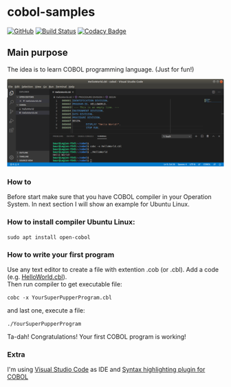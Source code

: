 # cobol-samples
[![GitHub](https://img.shields.io/github/license/mashape/apistatus.svg)](https://github.com/BurhanH/cobol-samples/blob/master/LICENSE)
[![Build Status](https://travis-ci.org/BurhanH/cobol-samples.svg?branch=master)](https://travis-ci.org/BurhanH/cobol-samples)
[![Codacy Badge](https://api.codacy.com/project/badge/Grade/03c8e440b8334a959403f2bc04764474)](https://www.codacy.com/manual/BurhanH/cobol-samples?utm_source=github.com&amp;utm_medium=referral&amp;utm_content=BurhanH/cobol-samples&amp;utm_campaign=Badge_Grade)

## Main purpose

The idea is to learn COBOL programming language. (Just for fun!)

![alt text](https://github.com/BurhanH/cobol-samples/raw/master/HelloWorldCOBOL-1.png "COBOL Hello World program") <br>

### How to 

Before start make sure that you have COBOL compiler in your Operation System. In next section I will show an example for Ubuntu Linux.

### How to install compiler Ubuntu Linux:
```
sudo apt install open-cobol
```

### How to write your first program

Use any text editor to create a file with extention .cob (or .cbl).
Add a code (e.g. [HelloWorld.cbl](https://github.com/BurhanH/cobol-samples/blob/master/code/HelloWorld.cbl)). </br>
Then run compiler to get executable file:
```
cobc -x YourSuperPupperProgram.cbl
```
and last one, execute a file:
```
./YourSuperPupperProgram
```

Ta-dah! Congratulations! Your first COBOL program is working!

### Extra

I'm using [Visual Studio Code](https://code.visualstudio.com/) as IDE and [Syntax highlighting plugin for COBOL](https://marketplace.visualstudio.com/items?itemName=bitlang.cobol)
